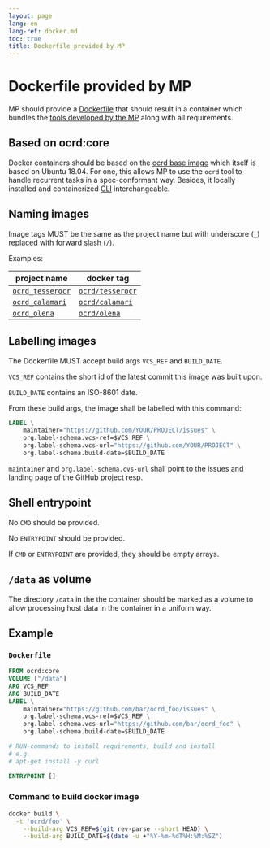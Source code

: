 ```yaml
---
layout: page
lang: en
lang-ref: docker.md
toc: true
title: Dockerfile provided by MP
---
```


# Dockerfile provided by MP

MP should provide a
[Dockerfile](https://docs.docker.com/engine/reference/builder/) that should
result in a container which bundles the [tools developed by the MP](cli) along
with all requirements.

## Based on ocrd:core

Docker containers should be based on the [ocrd base
image](https://hub.docker.com/r/ocrd/core/) which itself is based on Ubuntu
18.04. For one, this allows MP to use the `ocrd` tool to handle recurrent tasks
in a spec-conformant way. Besides, it locally installed and containerized
[CLI](cli) interchangeable.

## Naming images

Image tags MUST be the same as the project name but with underscore (`_`)
replaced with forward slash (`/`).

Examples:

| project name                                                | docker tag                                                  |
| ---                                                         | ---                                                         |
| [`ocrd_tesserocr`](https://github.com/OCR-D/ocrd_tesserocr) | [`ocrd/tesserocr`](https://hub.docker.com/r/ocrd/tesserocr) |
| [`ocrd_calamari`](https://github.com/OCR-D/ocrd_calamari)   | [`ocrd/calamari`](https://hub.docker.com/r/ocrd/calamari)   |
| [`ocrd_olena`](https://github.com/OCR-D/ocrd_olena)         | [`ocrd/olena`](https://hub.docker.com/r/ocrd/olena)         |

## Labelling images

The Dockerfile MUST accept build args `VCS_REF` and `BUILD_DATE`.

`VCS_REF` contains the short id of the latest commit this image was built upon.

`BUILD_DATE` contains an ISO-8601 date.

From these build args, the image shall be labelled with this command:

```dockerfile
LABEL \
    maintainer="https://github.com/YOUR/PROJECT/issues" \
    org.label-schema.vcs-ref=$VCS_REF \
    org.label-schema.vcs-url="https://github.com/YOUR/PROJECT" \
    org.label-schema.build-date=$BUILD_DATE
```

`maintainer` and `org.label-schema.cvs-url` shall point to the issues and
landing page of the GitHub project resp.

## Shell entrypoint

No `CMD` should be provided.

No `ENTRYPOINT` should be provided.

If `CMD` or `ENTRYPOINT` are provided, they should be empty arrays.

## `/data` as volume

The directory `/data` in the the container should be marked as a volume to
allow processing host data in the container in a uniform way.

## Example

### `Dockerfile`

```dockerfile
FROM ocrd:core
VOLUME ["/data"]
ARG VCS_REF
ARG BUILD_DATE
LABEL \
    maintainer="https://github.com/bar/ocrd_foo/issues" \
    org.label-schema.vcs-ref=$VCS_REF \
    org.label-schema.vcs-url="https://github.com/bar/ocrd_foo" \
    org.label-schema.build-date=$BUILD_DATE

# RUN-commands to install requirements, build and install
# e.g.
# apt-get install -y curl

ENTRYPOINT []
```

### Command to build docker image

```sh
docker build \
  -t 'ocrd/foo' \
	--build-arg VCS_REF=$(git rev-parse --short HEAD) \
	--build-arg BUILD_DATE=$(date -u +"%Y-%m-%dT%H:%M:%SZ")
```

